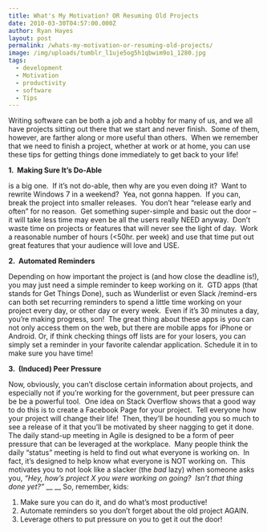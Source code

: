 ```yaml
---
title: What's My Motivation? OR Resuming Old Projects
date: 2010-03-30T04:57:00.000Z
author: Ryan Hayes
layout: post
permalink: /whats-my-motivation-or-resuming-old-projects/
image: /img/uploads/tumblr_l1uje5og5h1qbwim9o1_1280.jpg
tags:
  - development
  - Motivation
  - productivity
  - software
  - Tips
---
```

Writing software can be both a job and a hobby for many of us, and we all have projects sitting out there that we start and never finish.  Some of them, however, are farther along or more useful than others.  When we remember that we need to finish a project, whether at work or at home, you can use these tips for getting things done immediately to get back to your life!

**1.  Making Sure It’s Do-Able**

is a big one.  If it’s not do-able, then why are you even doing it?  Want to rewrite Windows 7 in a weekend?  Yea, not gonna happen.  If you can, break the project into smaller releases.  You don’t hear “release early and often” for no reason.  Get something super-simple and basic out the door &#8211; it will take less time may even be all the users really NEED anyway.  Don’t waste time on projects or features that will never see the light of day.  Work a reasonable number of hours (<50hr. per week) and use that time put out great features that your audience will love and USE.

**2.  Automated Reminders**

Depending on how important the project is (and how close the deadline is!), you may just need a simple reminder to keep working on it.  GTD apps (that stands for Get Things Done), such as Wunderlist or even Slack /remind-ers can both set recurring reminders to spend a little time working on your project every day, or other day or every week.  Even if it’s 30 minutes a day, you’re making progress, son!  The great thing about these apps is you can not only access them on the web, but there are mobile apps for iPhone or Android. Or, if think checking things off lists are for your losers, you can simply set a reminder in your favorite calendar application. Schedule it in to make sure you have time!

**3.  (Induced) Peer Pressure**

Now, obviously, you can’t disclose certain information about projects, and especially not if you’re working for the government, but <a>peer pressure</a> can be be a powerful tool.  <a>One idea</a> on <a>Stack Overflow</a> shows that a good way to do this is to create a Facebook Page for your project.  Tell everyone how your project will change their life!  Then, they’ll be hounding you so much to see a release of it that you’ll be motivated by sheer nagging to get it done. The <a>daily stand-up meeting</a> in Agile is designed to be a form of peer pressure that can be leveraged at the workplace.  Many people think the daily “status” meeting is held to find out what everyone is working on.  In fact, it’s designed to help know what everyone is NOT working on.  This motivates you to not look like a slacker (the _bad_ lazy) when someone asks you, _“Hey, how’s project X you were working on going?  Isn’t that thing done yet?”_  \_\_  \_\_ So, remember, kids:

1. Make sure you can do it, and do what’s most productive!
2. Automate reminders so you don’t forget about the old project AGAIN.
3. Leverage others to put pressure on you to get it out the door!
